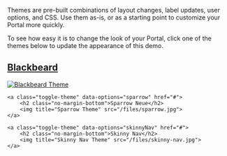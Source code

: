 <style>
	.toggle-theme.current h2:after {
		color: #808080;
		content: " Current Theme";
		font-size: 0.65em;
		font-style: italic;
	}
</style>

Themes are pre-built combinations of layout changes, label updates, user options, and CSS. Use them as-is, or as a starting point to customize your Portal more quickly.

To see how easy it is to change the look of your Portal, click one of the themes below to update the appearance of this demo.

<div>
	<a class="toggle-theme" data-options="blackbeard" href="#">
		<h2 class="no-margin-bottom">Blackbeard</h2>
		<img title="Blackbeard Theme" src="/files/blackbeard.jpg">
	</a>

	<a class="toggle-theme" data-options="sparrow" href="#">
		<h2 class="no-margin-bottom">Sparrow Neue</h2>
		<img title="Sparrow Theme" src="/files/sparrow.jpg">
	</a>

	<a class="toggle-theme" data-options="skinnyNav" href="#">
		<h2 class="no-margin-bottom">Skinny Nav</h2>
		<img title="Skinny Nav Theme" src="/files/skinny-nav.jpg">
	</a>
</div>

<script>
	// Setup theme options object
	themeOptions = {};

	themeOptions.blackbeard = {
		styles: '/files/blackbeard.min.css',
		options: function () {
			portalOptions = window.portalOptions;

			portalOptions.templates.page = function () {
				if (mashery.globals.fullWidth) {
					return	'<div class="main content" id="main">' +
								'{{content.main}}' +
							'</div>';
				} else {
					return	'<div class="main container content" id="main">' +
								'<h1>{{content.heading}}</h1>' +
								'{{content.main}}' +
							'</div>';
				}
			};

			portalOptions.templates.userNav = null;

			portalOptions.templates.primaryNav = function () {
				var template =
					'<div class="nav-primary nav-wrap nav-collapse" id="nav-primary">' +
						'<div class="container padding-top-small padding-bottom-small">' +
							'<a id="logo" class="logo margin-bottom" href="/">{{content.logo}}</a>' +
							'<a role="button" class="nav-toggle" id="nav-primary-toggle" data-nav-toggle="#nav-primary-menu" href="#">{{content.menuToggle}}</a>' +
							'<div class="nav-menu" id="nav-primary-menu">' +
								'<ul class="nav" id="nav-primary-list">' +
									'{{content.navItemsPrimary}}' +
								'</ul>' +
								'<ul class="nav-user-list" id="nav-user-list">' +
									'{{content.navItemsUser}}' +
								'</ul>' +
								'{{content.searchForm}}' +
								(mashery.contentType === 'docs' ? '<h2 class="margin-top">In The Docs</h2><ul class="nav-docs" id="nav-docs">{{content.secondary}}</ul>' : '') +
							'</div>' +
						'</div>' +
					'</div>';
				return template;
			};


			portalOptions.templates.docs =
				'<div class="main container" id="main">' +
					'<h1>{{content.heading}}</h1>' +
					'{{content.main}}' +
				'</div>';

			portalOptions.templates.layout =
				'<div class="row row-no-padding clearfix">' +
					'<div class="grid-fourth">' +
						'<a class="screen-reader screen-reader-focusable" href="#main">Skip to content</a>' +
						'{{layout.navPrimary}}' +
					'</div>' +
					'<div class="grid-three-fourths">' +
						'{{layout.main}}' +
						'<footer class="footer" id="footer">' +
							'{{layout.footer1}}' +
							'{{layout.navSecondary}}' +
							'{{layout.footer2}}' +
						'</footer>' +
					'</div>' +
				'</div>';
		}
	};

	themeOptions.sparrow = {
		styles: '/files/sparrow.min.css',
		options: function () {
			portalOptions = window.portalOptions;

			portalOptions.templates.page = function () {
				if (mashery.globals.fullWidth) {
					return	'<div class="main content" id="main">' +
								'{{content.main}}' +
							'</div>';
				} else {
					return	'<div class="main container content" id="main">' +
								'<h1>{{content.heading}}</h1>' +
								'{{content.main}}' +
							'</div>';
				}
			};
		}
	};

	themeOptions.skinnyNav = {
		styles: '/files/skinny-nav.min.css',
		options: function () {
			portalOptions = window.portalOptions;

			portalOptions.templates.page = function () {
				if (mashery.globals.fullWidth) {
					return	'<div class="main content" id="main">' +
								'{{content.main}}' +
							'</div>';
				} else {
					return	'<div class="main container content" id="main">' +
								'<h1>{{content.heading}}</h1>' +
								'{{content.main}}' +
							'</div>';
				}
			};

			portalOptions.templates.userNav = null;

			portalOptions.templates.primaryNav =
				'<div class="nav-primary nav-wrap nav-collapse" id="nav-primary">' +
					'<div class="container padding-top-small padding-bottom-small">' +
						'<a id="logo" class="logo" href="/">{{content.logo}}</a>' +
						'<a role="button" class="nav-toggle" id="nav-primary-toggle" data-nav-toggle="#nav-primary-menu" href="#">{{content.menuToggle}}</a>' +
						'<div class="nav-menu">' +
							'<div id="nav-user-menu">' +
								'<ul class="nav" id="nav-user-list">' +
									'{{content.navItemsUser}}' +
								'</ul>' +
							'</div>' +
							'<div id="nav-primary-menu">' +
								'<ul class="nav" id="nav-primary-list">' +
									'{{content.navItemsPrimary}}' +
									'<li><a href="/search"><svg xmlns="http://www.w3.org/2000/svg" class="icon icon-link" width="16" height="16" viewBox="0 0 32 32"><title>Search</title><path d="M31.008 27.231l-7.58-6.447c-.784-.705-1.622-1.029-2.299-.998a11.954 11.954 0 0 0 2.87-7.787c0-6.627-5.373-12-12-12s-12 5.373-12 12 5.373 12 12 12c2.972 0 5.691-1.081 7.787-2.87-.031.677.293 1.515.998 2.299l6.447 7.58c1.104 1.226 2.907 1.33 4.007.23s.997-2.903-.23-4.007zM12 20a8 8 0 1 1 0-16 8 8 0 0 1 0 16z"/></svg></a></li>' +
								'</ul>' +
							'</div>' +
						'</div>' +
					'</div>' +
				'</div>';
		}
	};

	// Re-render the Portal with new options
	var toggleThemes = function () {

		'use strict';

		// Don't reinit
		if (window.toggleThemesRunning) return;

		// Make sure toggle theme button exists before running
		if (!document.querySelector('.toggle-theme')) return;

		var isStylesheet = function (ss) {
			return !!(ss.nodeName.toLowerCase() === 'link' && ss.getAttribute('rel').toLowerCase() === 'stylesheet' && ss.getAttribute('href'));
		};

		var getStylesheet = function () {
			var title = document.querySelector('title');
			var ss = title.nextElementSibling;
			if (!ss) return;
			if (!isStylesheet(ss)) {
				do {
					ss = ss.nextElementSibling;
				} while (!isStylesheet(ss));
			}
			return ss;
		};

		var updateStyles = function (styles) {
			var ss = getStylesheet();
			if (!ss) return;
			ss.href = styles;
		};

		var updateCurrent = function (theme) {
			var current = document.querySelector('.toggle-theme.current');
			if (current) {
				current.classList.remove('current');
			}
			theme.classList.add('current');
		};

		// Register that toggle theme is already initialized
		window.toggleThemesRunning = true;

		document.addEventListener('click', function (event) {

			// Only run if theme toggle is clicked
			var toggle = event.target.closest('.toggle-theme');
			if (!toggle) return;

			// Get options
			var options = toggle.getAttribute('data-options');
			if (!options) return;

			// Stop link from working
			event.preventDefault();

			// Reset portalOptions
			m$.resetOptions();

			// Update portalOptions
			themeOptions[options].options();

			// Update stylesheet
			updateStyles(themeOptions[options].styles);

			// Clear the DOM
			// document.documentElement.classList.remove('complete');
			// document.querySelector('#app').innerHTML = '';

			// Re-render the Portal with new options
			m$.setOptions(portalOptions);
			m$.renderPortal();
			//m$.init(portalOptions);

		}, false);

		// Update current theme
		window.addEventListener('portalAfterRender', function () {
			if (window.mashery.contentId !== 'docs-themes') return;
			var currentSS = getStylesheet();
			var currentTheme, currentToggle;
			for (var theme in themeOptions) {
				if (themeOptions.hasOwnProperty(theme)) {
					if (currentSS.getAttribute('href') !== themeOptions[theme].styles) continue;
					currentToggle = document.querySelector('.toggle-theme[data-options="' + theme + '"]');
					updateCurrent(currentToggle);
					break;
				}
			}
		}, false);

	};

	toggleThemes();

</script>